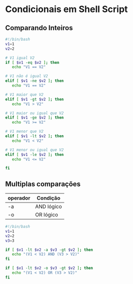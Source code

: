 # Condicionais em Shell Script

## Comparando Inteiros
```bash
#!/bin/bash
v1=1
v2=2

# V1 igual V2
if [ $v1 -eq $v2 ]; then
   echo "V1 == V2"

# V1 não é igual V2
elif [ $v1 -ne $v2 ]; then
   echo "V1 == V2"

# V1 maior que V2
elif [ $v1 -gt $v2 ]; then
   echo "V1 > V2"

# V1 maior ou igual que V2
elif [ $v1 -ge $v2 ]; then
   echo "V1 >= V2"

# V1 menor que V2
elif [ $v1 -lt $v2 ]; then
   echo "V1 < V2"

# V1 menor ou igual que V2
elif [ $v1 -le $v2 ]; then
   echo "V1 <= V2"

fi
```

## Multiplas comparações
| operador | Condição  |
|----------|-----------|
| -a       | AND lógico|
| -o       | OR  lógico|

```bash
#!/bin/bash
v1=1
v2=2
v3=3

if [ $v1 -lt $v2 -a $v3 -gt $v2 ]; then
   echo "(V1 < V2) AND (V3 > V2)"
fi

if [ $v1 -lt $v2 -o $v3 -gt $v2 ]; then
   echo "(V1 < V2) OR (V3 > V2)"
fi
```